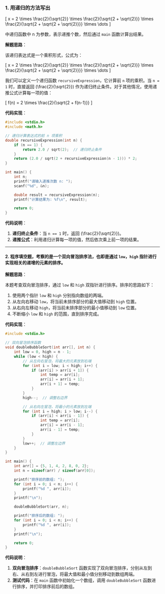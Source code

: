 
### 1. 用递归的方法写出

\[
x = 2 \times \frac{2}{\sqrt{2}} \times \frac{2}{\sqrt{2 + \sqrt{2}}} \times \frac{2}{\sqrt{2 + \sqrt{2 + \sqrt{2}}}} \times \dots
\]

中递归函数中 n 为参数，表示递推个数，然后通过 `main` 函数计算出结果。

**解题思路**：

该递归表达式是一个乘积形式，公式为：

\[
x = 2 \times \frac{2}{\sqrt{2}} \times \frac{2}{\sqrt{2 + \sqrt{2}}} \times \frac{2}{\sqrt{2 + \sqrt{2 + \sqrt{2}}}} \times \dots
\]

我们可以定义一个递归函数 `recursiveExpression`，它计算前 `n` 项的乘积。当 `n = 1` 时，直接返回 \(\frac{2}{\sqrt{2}}\) 作为递归终止条件。对于其他情况，使用递推公式计算每一项的值：

\[
f(n) = 2 \times \frac{2}{\sqrt{2 + f(n-1)}}
\]

**代码实现**：

```c
#include <stdio.h>
#include <math.h>

// 递归计算表达式的前 n 项乘积
double recursiveExpression(int n) {
    if (n == 1) {
        return 2.0 / sqrt(2);  // 递归终止条件
    }
    return (2.0 / sqrt(2 + recursiveExpression(n - 1))) * 2;
}

int main() {
    int n;
    printf("请输入递推次数 n: ");
    scanf("%d", &n);

    double result = recursiveExpression(n);
    printf("计算结果为: %f\n", result);

    return 0;
}
```

**代码说明**：

1. **递归终止条件**：当 `n == 1` 时，返回 \(\frac{2}{\sqrt{2}}\)。
2. **递推公式**：利用递归计算每一项的值，然后依次乘上前一项的结果。

---

#### 2. 程序填空题，考察的是一个双向冒泡排序法，也即是通过 `low`，`high` 指针进行实现相关的递增的元素的排序。

**解题思路**：

本题考查双向冒泡排序，通过 `low` 和 `high` 双指针进行排序。排序的思路如下：

1. 使用两个指针 `low` 和 `high` 分别指向数组的两端。
2. 从左向右移动 `low`，将当前未排序部分的最大值移动到 `high` 位置。
3. 从右向左移动 `high`，将当前未排序部分的最小值移动到 `low` 位置。
4. 不断缩小 `low` 和 `high` 的范围，直到排序完成。

**代码实现**：

```c
#include <stdio.h>

// 双向冒泡排序函数
void doubleBubbleSort(int arr[], int n) {
    int low = 0, high = n - 1;
    while (low < high) {
        // 从左向右冒泡，将最大的元素放到右端
        for (int i = low; i < high; i++) {
            if (arr[i] > arr[i + 1]) {
                int temp = arr[i];
                arr[i] = arr[i + 1];
                arr[i + 1] = temp;
            }
        }
        high--;  // 调整右边界

        // 从右向左冒泡，将最小的元素放到左端
        for (int i = high; i > low; i--) {
            if (arr[i] < arr[i - 1]) {
                int temp = arr[i];
                arr[i] = arr[i - 1];
                arr[i - 1] = temp;
            }
        }
        low++;  // 调整左边界
    }
}

int main() {
    int arr[] = {5, 1, 4, 2, 8, 0, 2};
    int n = sizeof(arr) / sizeof(arr[0]);

    printf("排序前的数组: ");
    for (int i = 0; i < n; i++) {
        printf("%d ", arr[i]);
    }
    printf("\n");

    doubleBubbleSort(arr, n);

    printf("排序后的数组: ");
    for (int i = 0; i < n; i++) {
        printf("%d ", arr[i]);
    }
    printf("\n");

    return 0;
}
```

**代码说明**：

1. **双向冒泡排序**：`doubleBubbleSort` 函数实现了双向冒泡排序，分别从左到右、从右到左进行冒泡，将最大值和最小值分别移动到数组两端。
2. **测试代码**：在 `main` 函数中初始化一个数组，调用 `doubleBubbleSort` 函数进行排序，并打印排序前后的数组。
